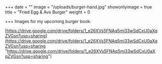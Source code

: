 +++
date = ""
image = "/uploads/burger-hand.jpg"
showonlyimage = true
title = "Fried Egg & Avo Burger"
weight = 0

+++
Images for my upcoming burger book:

[https://drive.google.com/drive/folders/1_e26XVs5FNAq5mi33wSdCxU0aXqZVGsn?usp=sharing](https://drive.google.com/drive/folders/1_e26XVs5FNAq5mi33wSdCxU0aXqZVGsn?usp=sharing "https://drive.google.com/drive/folders/1_e26XVs5FNAq5mi33wSdCxU0aXqZVGsn?usp=sharing")